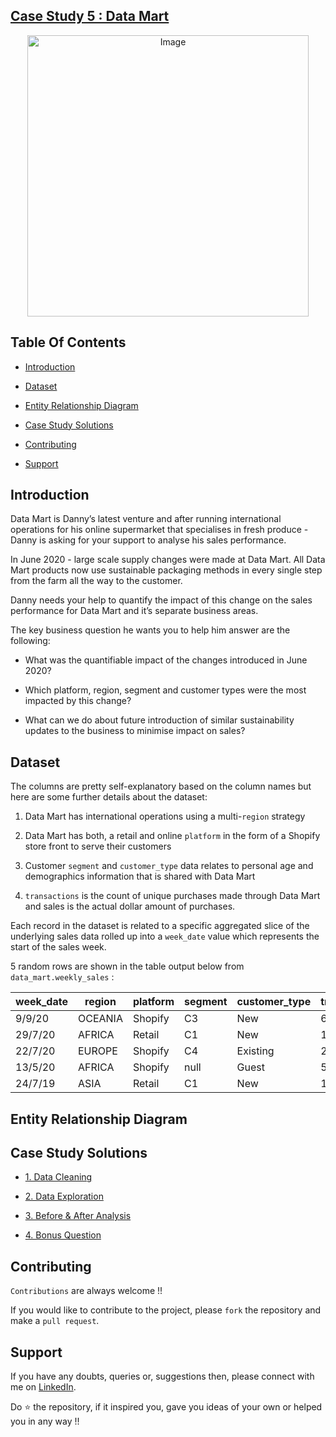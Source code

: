 ## [Case Study 5 : Data Mart](https://8weeksqlchallenge.com/case-study-5/)
<p align="center">
<img src="https://8weeksqlchallenge.com/images/case-study-designs/5.png" alt="Image" width="450" height="450">



## Table Of Contents
  - [Introduction](#introduction)

  - [Dataset](#dataset)
  - [Entity Relationship Diagram](#entity-relationship-diagram)
  - [Case Study Solutions](#case-study-solutions)
  - [Contributing](#contributing)
  - [Support](#support) 
  

## Introduction
Data Mart is Danny’s latest venture and after running international operations for his online supermarket that specialises in fresh produce - Danny is asking for your support to analyse his sales performance.

In June 2020 - large scale supply changes were made at Data Mart. All Data Mart products now use sustainable packaging methods in every single step from the farm all the way to the customer.

Danny needs your help to quantify the impact of this change on the sales performance for Data Mart and it’s separate business areas.

The key business question he wants you to help him answer are the following:


- What was the quantifiable impact of the changes introduced in June 2020?

- Which platform, region, segment and customer types were the most impacted by this change?

- What can we do about future introduction of similar sustainability updates to the business to minimise impact on sales?



## Dataset
The columns are pretty self-explanatory based on the column names but here are some further details about the dataset:


1. Data Mart has international operations using a multi-`region` strategy

2. Data Mart has both, a retail and online `platform` in the form of a Shopify store front to serve their customers

3. Customer `segment` and `customer_type` data relates to personal age and demographics information that is shared with Data Mart

4. `transactions` is the count of unique purchases made through Data Mart and sales is the actual dollar amount of purchases.

Each record in the dataset is related to a specific aggregated slice of the underlying sales data rolled up into a `week_date` value which represents the start of the sales week.

5 random rows are shown in the table output below from `data_mart.weekly_sales` : 


week_date |	region |	platform |	segment |	customer_type |	transactions |	sales |
|--|--|--|--|--|--|--|
9/9/20 |	OCEANIA |	Shopify |	C3 |	New |	610 |	110033.89 |
29/7/20 |	AFRICA |	Retail |	C1 |	New |	110692 | 	3053771.19 |
22/7/20 |	EUROPE |	Shopify |	C4 |	Existing |	24 |	8101.54 |
13/5/20 |	AFRICA |	Shopify |	null |	Guest |	5287 |	1003301.37 |
24/7/19 |	ASIA |	Retail |	C1 |	New |	127342 |	3151780.41 |


## Entity Relationship Diagram





## Case Study Solutions
- [1. Data Cleaning](1.%20Data-Cleaning.md)

- [2. Data Exploration](2.%20Data-Exploration.md)

- [3. Before & After Analysis](3.%20Before-&-After-Analysis.md)

- [4. Bonus Question](4.%20Bonus-Question.md)



## Contributing
`Contributions` are always welcome !!

If you would like to contribute to the project, please `fork` the repository and make a `pull request`.


## Support

If you have any doubts, queries or, suggestions then, please connect with me on [LinkedIn](https://www.linkedin.com/in/faizanxmulla/).

Do ⭐ the repository, if it inspired you, gave you ideas of your own or helped you in any way !!